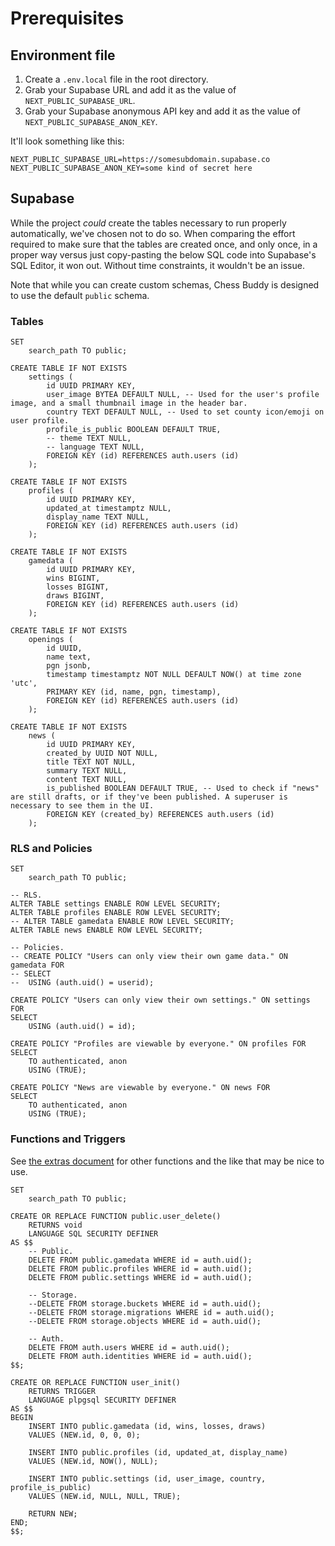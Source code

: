 # Prerequisites
## Environment file

1. Create a `.env.local` file in the root directory.
2. Grab your Supabase URL and add it as the value of `NEXT_PUBLIC_SUPABASE_URL`.
3. Grab your Supabase anonymous API key and add it as the value of `NEXT_PUBLIC_SUPABASE_ANON_KEY`.

It'll look something like this:
```environment
NEXT_PUBLIC_SUPABASE_URL=https://somesubdomain.supabase.co
NEXT_PUBLIC_SUPABASE_ANON_KEY=some kind of secret here
```

## Supabase

While the project _could_ create the tables necessary to run properly automatically, we've chosen not to do so. When comparing the effort required to make sure that the tables are created once, and only once, in a proper way versus just copy-pasting the below SQL code into Supabase's SQL Editor, it won out. Without time constraints, it wouldn't be an issue.

Note that while you can create custom schemas, Chess Buddy is designed to use the default `public` schema.

### Tables

```postgresql
SET
	search_path TO public;

CREATE TABLE IF NOT EXISTS
	settings (
		id UUID PRIMARY KEY,
		user_image BYTEA DEFAULT NULL, -- Used for the user's profile image, and a small thumbnail image in the header bar.
		country TEXT DEFAULT NULL, -- Used to set county icon/emoji on user profile.
		profile_is_public BOOLEAN DEFAULT TRUE,
		-- theme TEXT NULL,
		-- language TEXT NULL,
		FOREIGN KEY (id) REFERENCES auth.users (id)
	);

CREATE TABLE IF NOT EXISTS
	profiles (
		id UUID PRIMARY KEY,
		updated_at timestamptz NULL,
		display_name TEXT NULL,
		FOREIGN KEY (id) REFERENCES auth.users (id)
	);

CREATE TABLE IF NOT EXISTS
	gamedata (
		id UUID PRIMARY KEY,
		wins BIGINT,
		losses BIGINT,
		draws BIGINT,
		FOREIGN KEY (id) REFERENCES auth.users (id)
	);

CREATE TABLE IF NOT EXISTS
	openings (
		id UUID,
		name text,
		pgn jsonb,
		timestamp timestamptz NOT NULL DEFAULT NOW() at time zone 'utc',
		PRIMARY KEY (id, name, pgn, timestamp),
		FOREIGN KEY (id) REFERENCES auth.users (id)
	);

CREATE TABLE IF NOT EXISTS
	news (
		id UUID PRIMARY KEY,
		created_by UUID NOT NULL,
		title TEXT NOT NULL,
		summary TEXT NULL,
		content TEXT NULL,
		is_published BOOLEAN DEFAULT TRUE, -- Used to check if "news" are still drafts, or if they've been published. A superuser is necessary to see them in the UI.
		FOREIGN KEY (created_by) REFERENCES auth.users (id)
	);
```

### RLS and Policies

```postgresql
SET
	search_path TO public;

-- RLS.
ALTER TABLE settings ENABLE ROW LEVEL SECURITY;
ALTER TABLE profiles ENABLE ROW LEVEL SECURITY;
-- ALTER TABLE gamedata ENABLE ROW LEVEL SECURITY;
ALTER TABLE news ENABLE ROW LEVEL SECURITY;

-- Policies.
-- CREATE POLICY "Users can only view their own game data." ON gamedata FOR
-- SELECT
-- 	USING (auth.uid() = userid);

CREATE POLICY "Users can only view their own settings." ON settings FOR
SELECT
	USING (auth.uid() = id);

CREATE POLICY "Profiles are viewable by everyone." ON profiles FOR
SELECT
	TO authenticated, anon
	USING (TRUE);

CREATE POLICY "News are viewable by everyone." ON news FOR
SELECT
	TO authenticated, anon
	USING (TRUE);
```

### Functions and Triggers

See [the extras document](./EXTRAS.md) for other functions and the like that may be nice to use.

```postgresql
SET
	search_path TO public;

CREATE OR REPLACE FUNCTION public.user_delete()
	RETURNS void
	LANGUAGE SQL SECURITY DEFINER
AS $$
	-- Public.
	DELETE FROM public.gamedata WHERE id = auth.uid();
	DELETE FROM public.profiles WHERE id = auth.uid();
	DELETE FROM public.settings WHERE id = auth.uid();

	-- Storage.
	--DELETE FROM storage.buckets WHERE id = auth.uid();
	--DELETE FROM storage.migrations WHERE id = auth.uid();
	--DELETE FROM storage.objects WHERE id = auth.uid();

	-- Auth.
	DELETE FROM auth.users WHERE id = auth.uid();
	DELETE FROM auth.identities WHERE id = auth.uid();
$$;

CREATE OR REPLACE FUNCTION user_init()
	RETURNS TRIGGER
	LANGUAGE plpgsql SECURITY DEFINER
AS $$
BEGIN
	INSERT INTO public.gamedata (id, wins, losses, draws)
	VALUES (NEW.id, 0, 0, 0);

	INSERT INTO public.profiles (id, updated_at, display_name)
	VALUES (NEW.id, NOW(), NULL);

	INSERT INTO public.settings (id, user_image, country, profile_is_public)
	VALUES (NEW.id, NULL, NULL, TRUE);

	RETURN NEW;
END;
$$;
```

